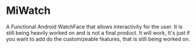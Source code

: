 # MiWatch
A Functional Android WatchFace that allows interactivity for the user. 
It is still being heavily worked on and is not a final product.
It will work, It's just if you want to add do the customizeable features, that is still being worked on.


